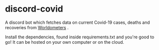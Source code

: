 # discord-covid
A discord bot which fetches data on current Covid-19 cases, deaths and recoveries from [Worldometers](https://worldometers.info) .

Install the dependencies, found inside requirements.txt and you're good to go! It can be hosted on your own computer or on the cloud.
